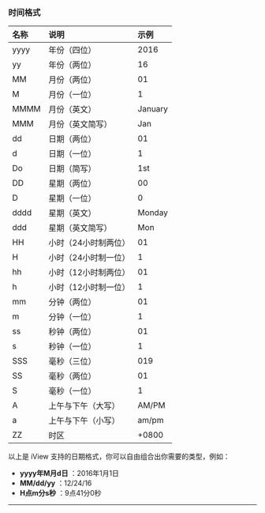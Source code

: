 ### 时间格式


| 名称 | 说明 | 示例 |
| :--- | :--- | :--- |
| yyyy | 年份（四位） | 2016 |
| yy | 年份（两位） | 16 |
| MM | 月份（两位） | 01 |
| M | 月份（一位） | 1 |
| MMMM | 月份（英文） | January |
| MMM | 月份（英文简写） | Jan |
| dd | 日期（两位） | 01 |
| d | 日期（一位） | 1 |
| Do | 日期（简写） | 1st |
| DD | 星期（两位） | 00 |
| D | 星期（一位） | 0 |
| dddd | 星期（英文） | Monday |
| ddd | 星期（英文简写） | Mon |
| HH | 小时（24小时制两位） | 01 |
| H | 小时（24小时制一位） | 1 |
| hh | 小时（12小时制两位） | 01 |
| h | 小时（12小时制一位） | 1 |
| mm | 分钟（两位） | 01 |
| m | 分钟（一位） | 1 |
| ss | 秒钟（两位） | 01 |
| s | 秒钟（一位） | 1 |
| SSS | 毫秒（三位） | 019 |
| SS | 毫秒（两位） | 01 |
| S | 毫秒（一位） | 1 |
| A | 上午与下午（大写） | AM/PM |
| a | 上午与下午（小写） | am/pm |
| ZZ | 时区 | +0800 |

以上是 iView 支持的日期格式，你可以自由组合出你需要的类型，例如：

* **yyyy年M月d日**
  ：2016年1月1日
* **MM/dd/yy**
  ：12/24/16
* **H点m分s秒**
  ：9点41分0秒

---



